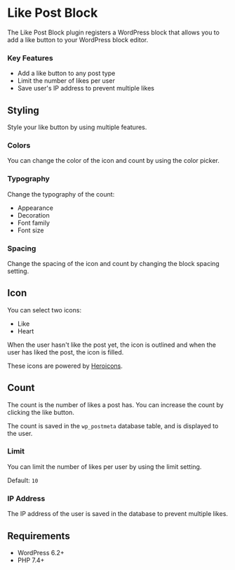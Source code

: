 # Like Post Block

The Like Post Block plugin registers a WordPress block that allows you to add a like button to your WordPress block editor.

### Key Features

- Add a like button to any post type
- Limit the number of likes per user
- Save user's IP address to prevent multiple likes

## Styling

Style your like button by using multiple features.

### Colors

You can change the color of the icon and count by using the color picker.

### Typography

Change the typography of the count:

- Appearance
- Decoration
- Font family
- Font size

### Spacing

Change the spacing of the icon and count by changing the block spacing setting.

## Icon

You can select two icons:

- Like
- Heart

When the user hasn't like the post yet, the icon is outlined and when the user has liked the post, the icon is filled.

These icons are powered by [Heroicons](https://heroicons.com/).

## Count

The count is the number of likes a post has. You can increase the count by clicking the like button.

The count is saved in the `wp_postmeta` database table, and is displayed to the user.

### Limit

You can limit the number of likes per user by using the limit setting.

Default: `10`

### IP Address

The IP address of the user is saved in the database to prevent multiple likes.

## Requirements

- WordPress 6.2+
- PHP 7.4+
